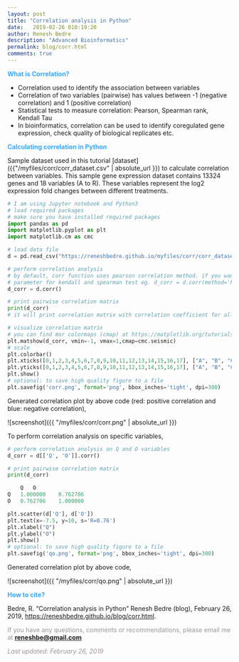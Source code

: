 ```yaml
---
layout: post
title: "Correlation analysis in Python"
date:   2019-02-26 010:19:20
author: Renesh Bedre
description: "Advanced Bioinformatics"
permalink: blog/corr.html
comments: true
---
```


**<span style="color:#33a8ff">What is Correlation?</span>**
- Correlation used to identify the association between variables
- Correlation of two variables (pairwise) has values between -1 (negative correlation) and 1 (positive correlation)
- Statistical tests to measure correlation: Pearson, Spearman rank, Kendall Tau
- In bioinformatics, correlation can be used to identify coregulated gene expression, check quality of biological 
  replicates etc.

**<span style="color:#33a8ff">Calculating correlation in Python</span>** 

Sample dataset used in this tutorial [dataset]({{"/myfiles/corr/corr_dataset.csv" | absolute_url }}) to calculate 
correlation between variables. This sample gene expression dataset contains 13324 genes and 18 variables (A to R). 
These variables represent the log2 expression fold changes between different treatments.

```python
# I am using Jupyter notebook and Python3 
# load required packages
# make sure you have installed required packages
import pandas as pd
import matplotlib.pyplot as plt
import matplotlib.cm as cmc

# load data file
d = pd.read_csv("https://reneshbedre.github.io/myfiles/corr/corr_dataset.csv")

# perform correlation analysis
# by default, corr function uses pearson correlation method. if you want to use other test, provide explicit method
# parameter for kendall and spearman test eg. d_corr = d.corr(method='kendall')
d_corr = d.corr()

# print pairwise correlation matrix
print(d_corr)
# it will print correlation matrix with correlation coefficient for all variables

# visualize correlation matrix
# you can find mor colormaps (cmap) at https://matplotlib.org/tutorials/colors/colormaps.html
plt.matshow(d_corr, vmin=-1, vmax=1,cmap=cmc.seismic)
# scale
plt.colorbar()
plt.xticks([0,1,2,3,4,5,6,7,8,9,10,11,12,13,14,15,16,17], ["A", "B", "C", "D", "E", "F", "G", "H", "I", "J", "K", "L", "M", "N", "O", "P", "Q", "R"], fontsize=7)        
plt.yticks([0,1,2,3,4,5,6,7,8,9,10,11,12,13,14,15,16,17], ["A", "B", "C", "D", "E", "F", "G", "H", "I", "J", "K", "L", "M", "N", "O", "P", "Q", "R"], fontsize=7)              
plt.show()
# optional: to save high quality figure to a file
plt.savefig('corr.png', format='png', bbox_inches='tight', dpi=300)
```

Generated correlation plot by above code (red: positive correlation and blue: negative correlation),

![screenshot]({{ "/myfiles/corr/corr.png" | absolute_url }})


To perform correlation analysis on specific variables,

```python
# perform correlation analysis on Q and O variables
d_corr = d[['Q', 'O']].corr()

# print pairwise correlation matrix
print(d_corr)

 	Q 	O
Q 	1.000000 	0.762706
O 	0.762706 	1.000000

plt.scatter(d['Q'], d['O'])
plt.text(x=-7.5, y=10, s='R=0.76')
plt.xlabel("Q")
plt.ylabel("O")
plt.show()
# optional: to save high quality figure to a file
plt.savefig('qo.png', format='png', bbox_inches='tight', dpi=300)

```

Generated correlation plot by above code,

![screenshot]({{ "/myfiles/corr/qo.png" | absolute_url }})


**<span style="color:#33a8ff">How to cite?</span>**

Bedre, R. “Correlation analysis in Python” Renesh Bedre (blog), February 26, 2019, 
https://reneshbedre.github.io/blog/corr.html.

<span style="color:#9e9696">If you have any questions, comments or recommendations, please email me at 
<b>reneshbe@gmail.com</b></span>

<span style="color:#9e9696"><i> Last updated: February 26, 2019</i> </span>